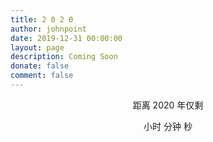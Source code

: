 ```yaml
---
title: 2 0 2 0
author: johnpoint
date: 2019-12-31 00:00:00
layout: page
description: Coming Soon
donate: false
comment: false
---
```


<center>
<p>距离 2020 年仅剩</p>
</center>
<center>
<p><font size="10" id="hr"></font> 小时 <font size="10" id="min"></font> 分钟 <font size="10" id="sec"></font> 秒</p>
</center>
<script>
var newyear=new Date("2021/01/01 00:00:00");
function show() {
        var date =newyear - new Date();
        var now = "";
        var t=parseInt(date/1000);
        var hour = parseInt(date/1000/3600);
        if (hour < 10) { hour = "0" + hour };
        document.getElementById("hr").innerHTML = hour;
        var min = parseInt((date/1000-3600*hour)/60);
        if (min < 10) { min = "0" + min };
        document.getElementById("min").innerHTML = min;
        var sec = parseInt(date/1000-3600*hour-min*60);
        if (sec < 10) { sec = "0" + sec };
        document.getElementById("sec").innerHTML = sec;
        setTimeout("show()", 1000);
    }
    show();
</script>